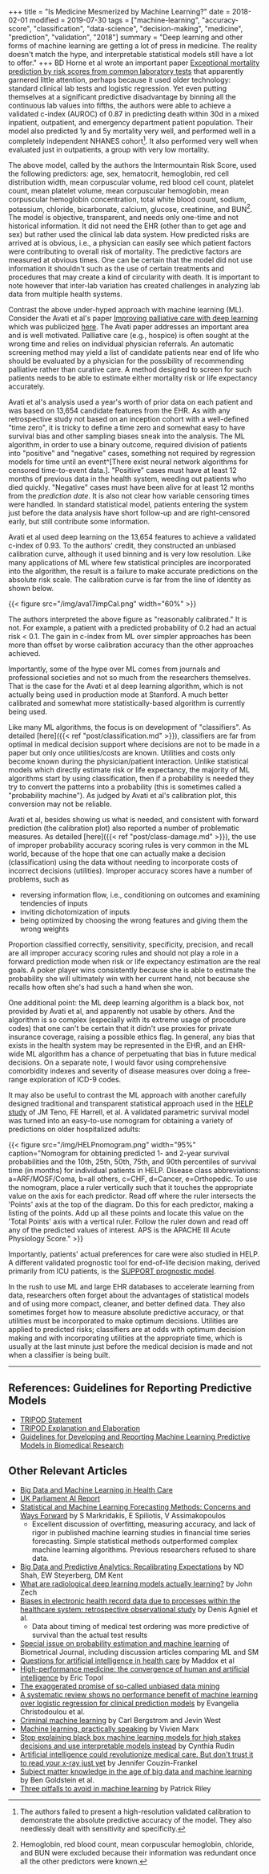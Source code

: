 +++
title = "Is Medicine Mesmerized by Machine Learning?"
date = 2018-02-01
modified = 2019-07-30
tags = ["machine-learning", "accuracy-score", "classification", "data-science", "decision-making", "medicine", "prediction", "validation", "2018"]
summary = "Deep learning and other forms of machine learning are getting a lot of press in medicine.  The reality doesn't match the hype, and interpretable statistical models still have a lot to offer."
+++
BD Horne et al wrote an important paper [Exceptional mortality prediction by risk scores from common laboratory tests](http://www.amjmed.com/article/S0002-9343(09)00103-X/pdf) that apparently garnered little attention, perhaps because it used older technology: standard clinical lab tests and logistic regression.  Yet even putting themselves at a significant predictive disadvantage by binning all the continuous lab values into fifths, the authors were able to achieve a validated c-index (AUROC) of 0.87 in predicting death within 30d in a mixed inpatient, outpatient, and emergency department patient population. Their model also predicted 1y and 5y mortality very well, and performed well in a completely independent NHANES cohort[^1].  It also performed very well when evaluated just in outpatients, a group with very low mortality.

The above model, called by the authors the Intermountain Risk Score, used the following predictors: age, sex, hematocrit, hemoglobin, red cell distribution width, mean corpuscular volume, red blood cell count, platelet count, mean platelet volume, mean corpuscular hemoglobin, mean corpuscular hemoglobin concentration, total white blood count, sodium, potassium, chloride, bicarbonate, calcium, glucose, creatinine, and BUN[^2].  The model is objective, transparent, and needs only one-time and not historical information.  It did not need the EHR (other than to get age and sex) but rather used the clinical lab data system.  How predicted risks are arrived at is obvious, i.e., a physician can easily see which patient factors were contributing to overall risk of mortality.  The predictive factors are measured at obvious times.  One can be certain that the model did not use information it shouldn't such as the use of certain treatments and procedures that may create a kind of circularity with death.  It is important to note however that inter-lab variation has created challenges in analyzing lab data from multiple health systems.

Contrast the above under-hyped approach with machine learning (ML).  Consider the Avati et al's paper [Improving palliative care with deep learning](https://arxiv.org/abs/1711.06402) which was publicized [here](https://spectrum.ieee.org/the-human-os/biomedical/diagnostics/stanfords-ai-predicts-death-for-better-end-of-life-care).  The Avati paper addresses an important area and is well motivated.  Palliative care (e.g., hospice) is often sought at the wrong time and relies on individual physician referrals.  An automatic screening method may yield a list of candidate patients near end of life who should be evaluated by a physician for the possibility of recommending palliative rather than curative care.  A method designed to screen for such patients needs to be able to estimate either mortality risk or life expectancy accurately.

Avati et al's analysis used a year's worth of prior data on each patient and was based on 13,654 candidate features from the EHR.  As with any retrospective study not based on an inception cohort with a well-defined "time zero", it is tricky to define a time zero and somewhat easy to have survival bias and other sampling biases sneak into the analysis.  The ML algorithm, in order to use a binary outcome, required division of patients into "positive" and "negative" cases, something not required by regression models for time until an event^[There exist neural network algorithms for censored time-to-event data.].  "Positive" cases must have at least 12 months of previous data in the health system, weeding out patients who died quickly.  "Negative" cases must have been alive for at least 12 months from the *prediction date*.  It is also not clear how variable censoring times were handled.  In standard statistical model, patients entering the system just before the data analysis have short follow-up and are right-censored early, but still contribute some information.

Avati et al used deep learning on the 13,654 features to achieve a validated c-index of 0.93.  To the authors' credit, they constructed an unbiased calibration curve, although it used binning and is very low resolution.  Like many applications of ML where few statistical principles are incorporated into the algorithm, the result is a failure to make accurate predictions on the absolute risk scale.  The calibration curve is far from the line of identity as shown below.

{{< figure src="/img/ava17impCal.png" width="60%" >}}

The authors interpreted the above figure as "reasonably calibrated."  It is not.  For example, a patient with a predicted probability of 0.2 had an actual risk < 0.1.  The gain in c-index from ML over simpler approaches has been more than offset by worse calibration accuracy than the other approaches achieved.

Importantly, some of the hype over ML comes from journals and professional societies and not so much from the researchers themselves.  That is the case for the Avati et al deep learning algorithm, which is not actually being used in production mode at Stanford.  A much better calibrated and somewhat more statistically-based algorithm is currently being used.

Like many ML algorithms, the focus is on development of "classifiers".  As detailed [here]({{< ref "post/classification.md" >}}), classifiers are far from optimal in medical decision support where decisions are not to be made in a paper but only once utilities/costs are known.  Utilities and costs only become known during the physician/patient interaction.  Unlike statistical models which directly estimate risk or life expectancy, the majority of ML algorithms start by using classification, then if a probability is needed they try to convert the patterns into a probability (this is sometimes called a "probability machine").  As judged by Avati et al's calibration plot, this conversion may not be reliable.

Avati et al, besides showing us what is needed, and consistent with forward prediction (the calibration plot) also reported a number of problematic measures.  As detailed [here]({{< ref "post/class-damage.md" >}}), the use of improper probability accuracy scoring rules is very common in the ML world, because of the hope that one can actually make a decision (classification) using the data without needing to incorporate costs of incorrect decisions (utilities).  Improper accuracy scores have a number of problems, such as

* reversing information flow, i.e., conditioning on outcomes and examining tendencies of inputs
* inviting dichotomization of inputs
* being optimized by choosing the wrong features and giving them the wrong weights

Proportion classified correctly, sensitivity, specificity, precision, and recall are all improper accuracy scoring rules and should not play a role in a forward prediction mode when risk or life expectancy estimation are the real goals.  A poker player wins consistently because she is able to estimate the probability she will ultimately win with her current hand, not because she recalls how often she's had such a hand when she won.

One additional point: the ML deep learning algorithm is a black box, not provided by Avati et al, and apparently not usable by others.  And the algorithm is so complex (especially with its extreme usage of procedure codes) that one can't be certain that it didn't use proxies for private insurance coverage, raising a possible ethics flag.  In general, any bias that exists in the health system may be represented in the EHR, and an EHR-wide ML algorithm has a chance of perpetuating that bias in future medical decisions.  On a separate note, I would favor using comprehensive comorbidity indexes and severity of disease measures over doing a free-range exploration of ICD-9 codes.

It may also be useful to contrast the ML approach with another carefully designed traditional and transparent statistical approach used in the [HELP study](http://onlinelibrary.wiley.com/doi/10.1111/j.1532-5415.2000.tb03126.x/full) of JM Teno, FE Harrell, et al.  A validated parametric survival model was turned into an easy-to-use nomogram for obtaining a variety of predictions on older hospitalized adults:

{{< figure src="/img/HELPnomogram.png" width="95%" caption="Nomogram for obtaining predicted 1- and 2-year survival probabilities and the 10th, 25th, 50th, 75th, and 90th percentiles of survival time (in months) for individual patients in HELP.  Disease class abbreviations: a=ARF/MOSF/Coma, b=all others, c=CHF, d=Cancer, e=Orthopedic.  To use the nomogram, place a ruler vertically such that it touches the appropriate value on the axis for each predictor.  Read off where the ruler intersects the 'Points' axis at the top of the diagram.  Do this for each predictor, making a listing of the points.  Add up all these points and locate this value on the 'Total Points' axis with a vertical ruler.  Follow the ruler down and read off any of the predicted values of interest.  APS is the APACHE III Acute Physiology Score." >}}

Importantly, patients' actual preferences for care were also studied in HELP.  A different validated prognostic tool for end-of-life decision making, derived primarily from ICU patients, is the [SUPPORT prognostic model](http://annals.org/aim/article-abstract/708396/support-prognostic-model-objective-estimates-survival-seriously-ill-hospitalized-adults).

In the rush to use ML and large EHR databases to accelerate learning from data, researchers often forget about the advantages of statistical models and of using more compact, cleaner, and better defined data.  They also sometimes forget how to measure absolute predictive accuracy, or that utilities must be incorporated to make optimum decisions.  Utilities are applied to predicted risks; classifiers are at odds with optimum decision making and with incorporating utilities at the appropriate time, which is usually at the last minute just before the medical decision is made and not when a classifier is being built.

[^1]: The authors failed to present a high-resolution validated calibration to demonstrate the absolute predictive accuracy of the model.  They also needlessly dealt with sensitivity and specificity.

[^2]: Hemoglobin, red blood count, mean corpuscular hemoglobin, chloride, and BUN were excluded because their information was redundant once all the other predictors were known.

-----
## References: Guidelines for Reporting Predictive Models

* [TRIPOD Statement](http://annals.org/aim/fullarticle/2088549/transparent-reporting-multivariable-prediction-model-individual-prognosis-diagnosis-tripod-tripod)
* [TRIPOD Explanation and Elaboration](http://annals.org/aim/fullarticle/2088542/transparent-reporting-multivariable-prediction-model-individual-prognosis-diagnosis-tripod-explanation)
* [Guidelines for Developing and Reporting Machine Learning Predictive Models in Biomedical Research](https://www.ncbi.nlm.nih.gov/pmc/articles/PMC5238707)

## Other Relevant Articles
* [Big Data and Machine Learning in Health Care](https://jamanetwork.com/journals/jama/fullarticle/2675024)
* [UK Parliament AI Report](https://publications.parliament.uk/pa/ld201719/ldselect/ldai/100/10002.htm)
* [Statistical and Machine Learning Forecasting Methods: Concerns and Ways Forward](http://journals.plos.org/plosone/article?id=10.1371/journal.pone.0194889) by S Markridakis, E Spiliotis, V Assimakopoulos
     + Excellent discussion of overfitting, measuring accuracy, and lack of rigor in published machine learning studies in financial time series forecasting.  Simple statistical methods outperformed complex machine learning algorithms.  Previous researchers refused to share data.
* [Big Data and Predictive Analytics: Recalibrating Expectations](https://jamanetwork.com/journals/jama/article-abstract/2683125) by ND Shah, EW Steyerberg, DM Kent
* [What are radiological deep learning models actually learning?](https://medium.com/@jrzech/what-are-radiological-deep-learning-models-actually-learning-f97a546c5b98) by John Zech
* [Biases in electronic health record data due to processes within the healthcare system: retrospective observational study](https://www.bmj.com/content/361/bmj.k1479) by Denis Agniel et al.
     + Data about timing of medical test ordering was more predictive of survival than the actual test results
* [Special issue on probability estimation and machine learning](https://onlinelibrary.wiley.com/toc/15214036/2014/56/4) of Biometrical Journal, including discussion articles comparing ML and SM
* [Questions for artificial intelligence in health care](https://jamanetwork.com/journals/jama/fullarticle/2718456?guestAccessKey=353313c0-67cc-4b8f-9df7-f516a12eacc7&utm_source=silverchair&utm_medium=email&utm_campaign=article_alert-jama&utm_content=olf&utm_term=121018) by Maddox et al
* [High-performance medicine: the convergence of human and artificial intelligence](https://www.nature.com/articles/s41591-018-0300-7) by Eric Topol
* [The exaggerated promise of so-called unbiased data mining](https://www.wired.com/story/the-exaggerated-promise-of-data-mining/?mbid=social_twitter_onsiteshare)
* [A systematic review shows no performance benefit of machine
  learning over logistic regression for clinical prediction
  models](https://doi.org/10.1016/j.jclinepi.2019.02.004) by Evangelia
  Christodoulou et al.
* [Criminal machine learning](https://callingbullshit.org/case_studies/case_study_criminal_machine_learning.html) by Carl Bergstrom and Jevin West
* [Machine learning, practically speaking](https://www.nature.com/articles/s41592-019-0432-9) by Vivien Marx
* [Stop explaining black box machine learning models for high stakes
  decisions and use interpretable models
  instead](https://www.nature.com/articles/s42256-019-0048-x) by
  Cynthia Rudin
* [Artificial intelligence could revolutionize medical care.  But
  don't trust it to read your x-ray just yet](https://www.sciencemag.org/news/2019/06/artificial-intelligence-could-revolutionize-medical-care-don-t-trust-it-read-your-x-ray)
  by Jennifer Couzin-Frankel
* [Subject matter knowledge in the age of big data and machine
  learning](https://jamanetwork.com/journals/jamanetworkopen/fullarticle/2698627)
  by Ben Goldstein et al.
* [Three pitfalls to avoid in machine learning](https://www.nature.com/articles/d41586-019-02307-y) by Patrick Riley
